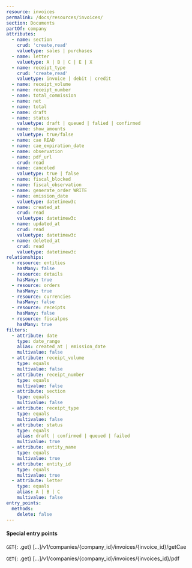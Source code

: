 ```yaml
---
resource: invoices
permalink: /docs/resources/invoices/
section: Documents
partOf: company
attributes:
  - name: section
    crud: 'create,read'
    valuetype: sales | purchases
  - name: letter
    valuetype: A | B | C | E | X
  - name: receipt_type
    crud: 'create,read'
    valuetype: invoice | debit | credit
  - name: receipt_volume
  - name: receipt_number
  - name: total_commission
  - name: net
  - name: total
  - name: draft
  - name: status
    valuetype: draft | queued | falied | confirmed
  - name: show_amounts
    valuetype: true/false
  - name: cae READ
  - name: cae_expiration_date
  - name: observation
  - name: pdf_url
    crud: read
  - name: canceled
    valuetype: true | false
  - name: fiscal_blocked
  - name: fiscal_observation
  - name: generate_order WRITE
  - name: emission_date
    valuetype: datetimew3c
  - name: created_at
    crud: read
    valuetype: datetimew3c
  - name: updated_at
    crud: read
    valuetype: datetimew3c
  - name: deleted_at
    crud: read
    valuetype: datetimew3c
relationships:
  - resource: entities
    hasMany: false
  - resource: details
    hasMany: true
  - resource: orders
    hasMany: true
  - resource: currencies
    hasMany: false
  - resource: receipts
    hasMany: false
  - resource: fiscalpos
    hasMany: true
filters:
  - attribute: date
    type: date_range
    alias: created_at | emission_date
    multivalue: false
  - attribute: receipt_volume
    type: equals
    multivalue: false
  - attribute: receipt_number
    type: equals
    multivalue: false
  - attribute: section
    type: equals
    multivalue: false
  - attribute: receipt_type
    type: equals
    multivalue: false
  - attribute: status
    type: equals
    alias: draft | confirmed | queued | failed
    multivalue: true
  - attribute: entity_name
    type: equals
    multivalue: true
  - attribute: entity_id
    type: equals
    multivalue: true
  - attribute: letter
    type: equals
    alias: A | B | C
    multivalue: false
entry_points:
  methods:
    delete: false
---
```


#### Special entry points

`GET`{: .get} [...]/v1/companies/{company_id}/invoices/{invoice_id}/getCae

`GET`{: .get} [...]/v1/companies/{company_id}/invoices/{invoices_id}/pdf
